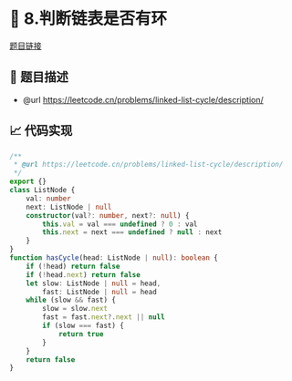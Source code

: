 # 🎯 8.判断链表是否有环

[题目链接](https://leetcode.cn/problems/linked-list-cycle/description/)

## 📄 题目描述
* @url https://leetcode.cn/problems/linked-list-cycle/description/

## 📈 代码实现
```typescript
/**
 * @url https://leetcode.cn/problems/linked-list-cycle/description/
 */
export {}
class ListNode {
    val: number
    next: ListNode | null
    constructor(val?: number, next?: null) {
        this.val = val === undefined ? 0 : val
        this.next = next === undefined ? null : next
    }
}
function hasCycle(head: ListNode | null): boolean {
    if (!head) return false
    if (!head.next) return false
    let slow: ListNode | null = head,
        fast: ListNode | null = head
    while (slow && fast) {
        slow = slow.next
        fast = fast.next?.next || null
        if (slow === fast) {
            return true
        }
    }
    return false
}

```
